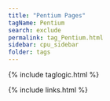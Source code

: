 ```yaml
---
title: "Pentium Pages"
tagName: Pentium
search: exclude
permalink: tag_Pentium.html
sidebar: cpu_sidebar
folder: tags
---
```

{% include taglogic.html %}

{% include links.html %}
